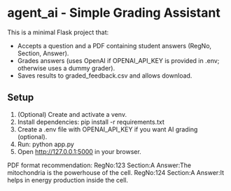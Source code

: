 
# agent_ai - Simple Grading Assistant

This is a minimal Flask project that:
- Accepts a question and a PDF containing student answers (RegNo, Section, Answer).
- Grades answers (uses OpenAI if OPENAI_API_KEY is provided in .env; otherwise uses a dummy grader).
- Saves results to graded_feedback.csv and allows download.

## Setup

1. (Optional) Create and activate a venv.
2. Install dependencies:
   pip install -r requirements.txt
3. Create a .env file with OPENAI_API_KEY if you want AI grading (optional).
4. Run:
   python app.py
5. Open http://127.0.0.1:5000 in your browser.

PDF format recommendation:
RegNo:123 Section:A Answer:The mitochondria is the powerhouse of the cell.
RegNo:124 Section:A Answer:It helps in energy production inside the cell.
